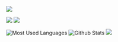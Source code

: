 

<img src="https://readme-typing-svg.herokuapp.com/?lines=Welcome,%20visitor!;My%20Github%20World!&font=Roboto" />

<p>
<img src="https://img.shields.io/static/v1?label=Program&message=C,Assembly&color=blue"/>
<img src="https://visitor-badge.glitch.me/badge?page_id=https://github.com/PM-Del&right_color=red" />
</p>

![Most Used Languages](https://github-readme-stats.vercel.app/api/top-langs/?username=PM-Del&theme=dark&layout=compact)
![Github Stats](https://github-readme-stats.vercel.app/api?username=PM-Del&show_icons=true&theme=dark&count_private=true)
![](https://activity-graph.herokuapp.com/graph?username=PM-Del&theme=github)
